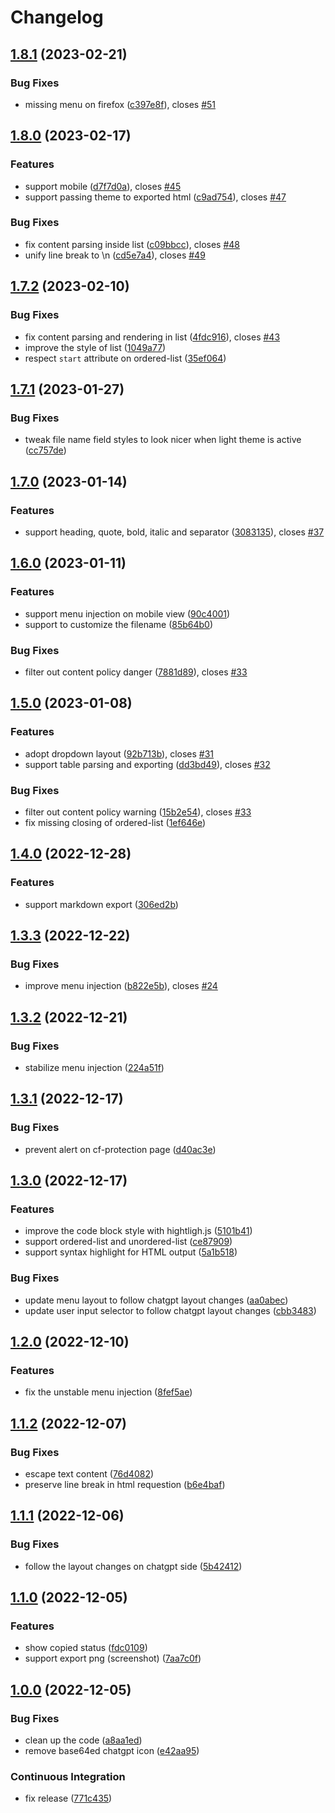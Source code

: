 # Changelog

## [1.8.1](https://github.com/pionxzh/chatgpt-exporter/compare/userscript-v1.8.0...userscript-v1.8.1) (2023-02-21)


### Bug Fixes

* missing menu on firefox ([c397e8f](https://github.com/pionxzh/chatgpt-exporter/commit/c397e8f755feadd24a3b9609752c16c1b4197e61)), closes [#51](https://github.com/pionxzh/chatgpt-exporter/issues/51)

## [1.8.0](https://github.com/pionxzh/chatgpt-exporter/compare/userscript-v1.7.2...userscript-v1.8.0) (2023-02-17)


### Features

* support mobile ([d7f7d0a](https://github.com/pionxzh/chatgpt-exporter/commit/d7f7d0adb8ae47b57c5272c22ed9afed0b133ac9)), closes [#45](https://github.com/pionxzh/chatgpt-exporter/issues/45)
* support passing theme to exported html ([c9ad754](https://github.com/pionxzh/chatgpt-exporter/commit/c9ad754bbae981a20c3dcb05345833664f17fe44)), closes [#47](https://github.com/pionxzh/chatgpt-exporter/issues/47)


### Bug Fixes

* fix content parsing inside list ([c09bbcc](https://github.com/pionxzh/chatgpt-exporter/commit/c09bbccadc8e3694aaf7180ca11186341bd9b7d7)), closes [#48](https://github.com/pionxzh/chatgpt-exporter/issues/48)
* unify line break to \n ([cd5e7a4](https://github.com/pionxzh/chatgpt-exporter/commit/cd5e7a4b519f47a0ccce9f9cf94277bcc05399ad)), closes [#49](https://github.com/pionxzh/chatgpt-exporter/issues/49)

## [1.7.2](https://github.com/pionxzh/chatgpt-exporter/compare/userscript-v1.7.1...userscript-v1.7.2) (2023-02-10)


### Bug Fixes

* fix content parsing and rendering in list ([4fdc916](https://github.com/pionxzh/chatgpt-exporter/commit/4fdc9166ff902c747464612465f443df6705288b)), closes [#43](https://github.com/pionxzh/chatgpt-exporter/issues/43)
* improve the style of list ([1049a77](https://github.com/pionxzh/chatgpt-exporter/commit/1049a7743e22fdedfb46338c4b1c222b204ea934))
* respect `start` attribute on ordered-list ([35ef064](https://github.com/pionxzh/chatgpt-exporter/commit/35ef0645750c722ceaa0cbe9e70f40df7878a752))

## [1.7.1](https://github.com/pionxzh/chatgpt-exporter/compare/userscript-v1.7.0...userscript-v1.7.1) (2023-01-27)


### Bug Fixes

* tweak file name field styles to look nicer when light theme is active ([cc757de](https://github.com/pionxzh/chatgpt-exporter/commit/cc757de0cc00188f09d539c3a6922eddac600917))

## [1.7.0](https://github.com/pionxzh/chatgpt-exporter/compare/userscript-v1.6.0...userscript-v1.7.0) (2023-01-14)


### Features

* support heading, quote, bold, italic and separator ([3083135](https://github.com/pionxzh/chatgpt-exporter/commit/3083135ace99509b046024039a3a1b19c0cd8693)), closes [#37](https://github.com/pionxzh/chatgpt-exporter/issues/37)

## [1.6.0](https://github.com/pionxzh/chatgpt-exporter/compare/userscript-v1.5.0...userscript-v1.6.0) (2023-01-11)


### Features

* support menu injection on mobile view ([90c4001](https://github.com/pionxzh/chatgpt-exporter/commit/90c4001dd50db88456e80d3a479b30b1799da0f1))
* support to customize the filename ([85b64b0](https://github.com/pionxzh/chatgpt-exporter/commit/85b64b07de5db51dd6158cdc5b24abb62d57b876))


### Bug Fixes

* filter out content policy danger ([7881d89](https://github.com/pionxzh/chatgpt-exporter/commit/7881d89c20e9aad46604deecab4f9f72769d1c79)), closes [#33](https://github.com/pionxzh/chatgpt-exporter/issues/33)

## [1.5.0](https://github.com/pionxzh/chatgpt-exporter/compare/userscript-v1.4.0...userscript-v1.5.0) (2023-01-08)


### Features

* adopt dropdown layout ([92b713b](https://github.com/pionxzh/chatgpt-exporter/commit/92b713ba21ed7663d00ba02ebc6ab7f5995897df)), closes [#31](https://github.com/pionxzh/chatgpt-exporter/issues/31)
* support table parsing and exporting ([dd3bd49](https://github.com/pionxzh/chatgpt-exporter/commit/dd3bd49e9eb06c02ad179272ce39991c8721e861)), closes [#32](https://github.com/pionxzh/chatgpt-exporter/issues/32)


### Bug Fixes

* filter out content policy warning ([15b2e54](https://github.com/pionxzh/chatgpt-exporter/commit/15b2e54d3a433a5f6739d6e6ee4ffa3a4c2d3849)), closes [#33](https://github.com/pionxzh/chatgpt-exporter/issues/33)
* fix missing closing of ordered-list ([1ef646e](https://github.com/pionxzh/chatgpt-exporter/commit/1ef646e442fd8c5f7da9183238ec09f63dd9107b))

## [1.4.0](https://github.com/pionxzh/chatgpt-exporter/compare/userscript-v1.3.3...userscript-v1.4.0) (2022-12-28)


### Features

* support markdown export ([306ed2b](https://github.com/pionxzh/chatgpt-exporter/commit/306ed2b5edf6635f281707f030b80eb2683d3770))

## [1.3.3](https://github.com/pionxzh/chatgpt-exporter/compare/userscript-v1.3.2...userscript-v1.3.3) (2022-12-22)


### Bug Fixes

* improve menu injection ([b822e5b](https://github.com/pionxzh/chatgpt-exporter/commit/b822e5b9a7ce73ddfd8ec6167c6a78f53c4ae3f4)), closes [#24](https://github.com/pionxzh/chatgpt-exporter/issues/24)

## [1.3.2](https://github.com/pionxzh/chatgpt-exporter/compare/userscript-v1.3.1...userscript-v1.3.2) (2022-12-21)


### Bug Fixes

* stabilize menu injection ([224a51f](https://github.com/pionxzh/chatgpt-exporter/commit/224a51f79020778d78d116fe0de0221f80d19a2b))

## [1.3.1](https://github.com/pionxzh/chatgpt-exporter/compare/userscript-v1.3.0...userscript-v1.3.1) (2022-12-17)


### Bug Fixes

* prevent alert on cf-protection page ([d40ac3e](https://github.com/pionxzh/chatgpt-exporter/commit/d40ac3e728394a0ff2723c2e3cf86a1ef51c7cea))

## [1.3.0](https://github.com/pionxzh/chatgpt-exporter/compare/userscript-v1.2.0...userscript-v1.3.0) (2022-12-17)


### Features

* improve the code block style with hightligh.js ([5101b41](https://github.com/pionxzh/chatgpt-exporter/commit/5101b4159ce0f314afa28772b1fe4f6d02900021))
* support ordered-list and unordered-list ([ce87909](https://github.com/pionxzh/chatgpt-exporter/commit/ce87909e7bc50ee5653b8478e0c96c7688c1332d))
* support syntax highlight for HTML output ([5a1b518](https://github.com/pionxzh/chatgpt-exporter/commit/5a1b51895e529eebbf43bbf83c3d83eb52f12935))


### Bug Fixes

* update menu layout to follow chatgpt layout changes ([aa0abec](https://github.com/pionxzh/chatgpt-exporter/commit/aa0abec06f4ec2c2e3c859e7d569373f5ae9b46c))
* update user input selector to follow chatgpt layout changes ([cbb3483](https://github.com/pionxzh/chatgpt-exporter/commit/cbb348334aba53450a62f4013291145db09360a9))

## [1.2.0](https://github.com/pionxzh/chatgpt-exporter/compare/userscript-v1.1.2...userscript-v1.2.0) (2022-12-10)


### Features

* fix the unstable menu injection ([8fef5ae](https://github.com/pionxzh/chatgpt-exporter/commit/8fef5ae7cd1466c243cb92e17ebebba46dc2c309))

## [1.1.2](https://github.com/pionxzh/chatgpt-exporter/compare/userscript-v1.1.1...userscript-v1.1.2) (2022-12-07)


### Bug Fixes

* escape text content ([76d4082](https://github.com/pionxzh/chatgpt-exporter/commit/76d408287c8faae57be4a726ca34fdfddf8c537f))
* preserve line break in html requestion ([b6e4baf](https://github.com/pionxzh/chatgpt-exporter/commit/b6e4bafabe6ef5c3e5a4aca0a721a27e7d612450))

## [1.1.1](https://github.com/pionxzh/chatgpt-exporter/compare/userscript-v1.1.0...userscript-v1.1.1) (2022-12-06)


### Bug Fixes

* follow the layout changes on chatgpt side ([5b42412](https://github.com/pionxzh/chatgpt-exporter/commit/5b424128af8442b731833f31d55273e555174f5e))

## [1.1.0](https://github.com/pionxzh/chatgpt-exporter/compare/userscript-v1.0.0...userscript-v1.1.0) (2022-12-05)


### Features

* show copied status ([fdc0109](https://github.com/pionxzh/chatgpt-exporter/commit/fdc0109cfe89e226e9f6862b81e33656061de492))
* support export png (screenshot) ([7aa7c0f](https://github.com/pionxzh/chatgpt-exporter/commit/7aa7c0f4fdae9e1c258b82224ad4e4fe5848d376))

## [1.0.0](https://github.com/pionxzh/chatgpt-exporter/compare/userscript-v1.0.0...userscript-v1.0.0) (2022-12-05)


### Bug Fixes

* clean up the code ([a8aa1ed](https://github.com/pionxzh/chatgpt-exporter/commit/a8aa1ed5bbb5c3262150e5353163b7a871820648))
* remove base64ed chatgpt icon ([e42aa95](https://github.com/pionxzh/chatgpt-exporter/commit/e42aa95dbde0ec4f75dd5751b31f08ab21e4b2f2))


### Continuous Integration

* fix release ([771c435](https://github.com/pionxzh/chatgpt-exporter/commit/771c435ebc69bd2fa8a6e60f96ffe041bee155bf))
